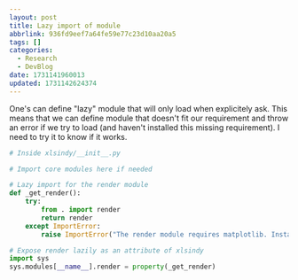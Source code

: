 ```yaml
---
layout: post
title: Lazy import of module
abbrlink: 936fd9eef7a64fe59e77c23d10aa20a5
tags: []
categories:
  - Research
  - DevBlog
date: 1731141960013
updated: 1731142624374
---
```


One's can define "lazy" module that will only load when explicitely ask. This means that we can define module that doesn't fit our requirement and throw an error if we try to load (and haven't installed this missing requirement). I need to try it to know if it works.

```python
# Inside xlsindy/__init__.py

# Import core modules here if needed

# Lazy import for the render module
def _get_render():
    try:
        from . import render
        return render
    except ImportError:
        raise ImportError("The render module requires matplotlib. Install it with 'pip install xlsindy[dev]'.")

# Expose render lazily as an attribute of xlsindy
import sys
sys.modules[__name__].render = property(_get_render)
```
